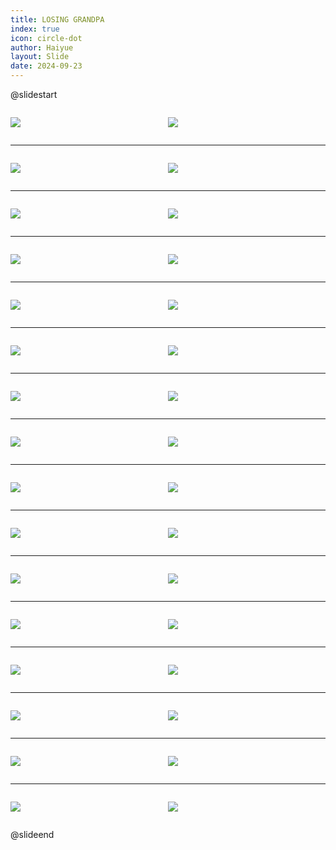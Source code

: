 ```yaml
---
title: LOSING GRANDPA
index: true
icon: circle-dot
author: Haiyue
layout: Slide
date: 2024-09-23
---
```

 
@slidestart

<div style="display:flex">
<div style="flex:1">

![](/reading/english/Level-S/LOSING%20GRANDPA/001.webp)
</div>
<div style="flex:1">

![](/reading/english/Level-S/LOSING%20GRANDPA/002.webp)
</div>
</div>

---

<div style="display:flex">
<div style="flex:1">

![](/reading/english/Level-S/LOSING%20GRANDPA/003.webp)
</div>
<div style="flex:1">

![](/reading/english/Level-S/LOSING%20GRANDPA/004.webp)
</div>
</div>

---

<div style="display:flex">
<div style="flex:1">

![](/reading/english/Level-S/LOSING%20GRANDPA/005.webp)
</div>
<div style="flex:1">

![](/reading/english/Level-S/LOSING%20GRANDPA/006.webp)
</div>
</div>

---

<div style="display:flex">
<div style="flex:1">

![](/reading/english/Level-S/LOSING%20GRANDPA/007.webp)
</div>
<div style="flex:1">

![](/reading/english/Level-S/LOSING%20GRANDPA/008.webp)
</div>
</div>

---

<div style="display:flex">
<div style="flex:1">

![](/reading/english/Level-S/LOSING%20GRANDPA/009.webp)
</div>
<div style="flex:1">

![](/reading/english/Level-S/LOSING%20GRANDPA/010.webp)
</div>
</div>

---

<div style="display:flex">
<div style="flex:1">

![](/reading/english/Level-S/LOSING%20GRANDPA/011.webp)
</div>
<div style="flex:1">

![](/reading/english/Level-S/LOSING%20GRANDPA/012.webp)
</div>
</div>

---

<div style="display:flex">
<div style="flex:1">

![](/reading/english/Level-S/LOSING%20GRANDPA/013.webp)
</div>
<div style="flex:1">

![](/reading/english/Level-S/LOSING%20GRANDPA/014.webp)
</div>
</div>

---

<div style="display:flex">
<div style="flex:1">

![](/reading/english/Level-S/LOSING%20GRANDPA/015.webp)
</div>
<div style="flex:1">

![](/reading/english/Level-S/LOSING%20GRANDPA/016.webp)
</div>
</div>

---

<div style="display:flex">
<div style="flex:1">

![](/reading/english/Level-S/LOSING%20GRANDPA/017.webp)
</div>
<div style="flex:1">

![](/reading/english/Level-S/LOSING%20GRANDPA/018.webp)
</div>
</div>

---

<div style="display:flex">
<div style="flex:1">

![](/reading/english/Level-S/LOSING%20GRANDPA/019.webp)
</div>
<div style="flex:1">

![](/reading/english/Level-S/LOSING%20GRANDPA/020.webp)
</div>
</div>

---

<div style="display:flex">
<div style="flex:1">

![](/reading/english/Level-S/LOSING%20GRANDPA/021.webp)
</div>
<div style="flex:1">

![](/reading/english/Level-S/LOSING%20GRANDPA/022.webp)
</div>
</div>

---

<div style="display:flex">
<div style="flex:1">

![](/reading/english/Level-S/LOSING%20GRANDPA/023.webp)
</div>
<div style="flex:1">

![](/reading/english/Level-S/LOSING%20GRANDPA/024.webp)
</div>
</div>

---

<div style="display:flex">
<div style="flex:1">

![](/reading/english/Level-S/LOSING%20GRANDPA/025.webp)
</div>
<div style="flex:1">

![](/reading/english/Level-S/LOSING%20GRANDPA/026.webp)
</div>
</div>

---

<div style="display:flex">
<div style="flex:1">

![](/reading/english/Level-S/LOSING%20GRANDPA/027.webp)
</div>
<div style="flex:1">

![](/reading/english/Level-S/LOSING%20GRANDPA/028.webp)
</div>
</div>

---

<div style="display:flex">
<div style="flex:1">

![](/reading/english/Level-S/LOSING%20GRANDPA/029.webp)
</div>
<div style="flex:1">

![](/reading/english/Level-S/LOSING%20GRANDPA/030.webp)
</div>
</div>

---

<div style="display:flex">
<div style="flex:1">

![](/reading/english/Level-S/LOSING%20GRANDPA/031.webp)
</div>
<div style="flex:1">

![](/reading/english/Level-S/LOSING%20GRANDPA/032.webp)
</div>
</div>

@slideend